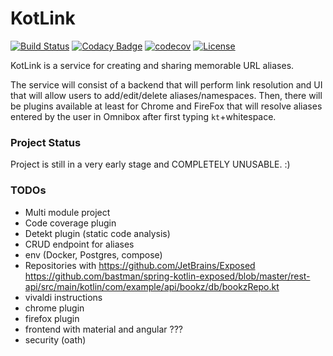 # KotLink
[![Build Status](https://travis-ci.org/ilya40umov/KotLink.png?branch=master)](https://travis-ci.org/ilya40umov/KotLink)
[![Codacy Badge](https://api.codacy.com/project/badge/Grade/1a55315857b44bb78aab3a87da4f61ec)](https://www.codacy.com/app/ilya40umov/KotLink?utm_source=github.com&amp;utm_medium=referral&amp;utm_content=ilya40umov/KotLink&amp;utm_campaign=Badge_Grade)
[![codecov](https://codecov.io/gh/ilya40umov/KotLink/branch/master/graph/badge.svg)](https://codecov.io/gh/ilya40umov/KotLink)
[![License](https://img.shields.io/badge/License-Apache%202.0-blue.svg)](https://opensource.org/licenses/Apache-2.0)

KotLink is a service for creating and sharing memorable URL aliases.

The service will consist of a backend that will perform link resolution 
and UI that will allow users to add/edit/delete aliases/namespaces.
Then, there will be plugins available at least for Chrome and FireFox 
that will resolve aliases entered by the user in Omnibox after first typing `kt`+whitespace.

### Project Status
Project is still in a very early stage and COMPLETELY UNUSABLE. :)

### TODOs
* Multi module project
* Code coverage plugin
* Detekt plugin (static code analysis)
* CRUD endpoint for aliases
* env (Docker, Postgres, compose)
* Repositories with https://github.com/JetBrains/Exposed https://github.com/bastman/spring-kotlin-exposed/blob/master/rest-api/src/main/kotlin/com/example/api/bookz/db/bookzRepo.kt
* vivaldi instructions
* chrome plugin
* firefox plugin
* frontend with material and angular ???
* security (oath)
